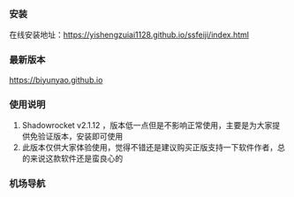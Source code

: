 ### 安装
在线安装地址：https://yishengzuiai1128.github.io/ssfeiji/index.html

### 最新版本
https://biyunyao.github.io

### 使用说明
1. Shadowrocket v2.1.12 ，版本低一点但是不影响正常使用，主要是为大家提供免验证版本，安装即可使用
2. 此版本仅供大家体验使用，觉得不错还是建议购买正版支持一下软件作者，总的来说这款软件还是蛮良心的

### 机场导航
